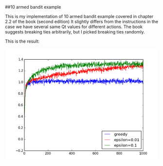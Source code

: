 ##10 armed bandit example

This is my implementation of 10 armed bandit example covered in chapter 2.2 of the book (second edition)
It slightly differs from the instructions in the case we have several same Qt values for different actions.
The book suggests breaking ties arbitrarily, but I picked breaking ties randomly.

This is the result:

![image](results.png "Results")

